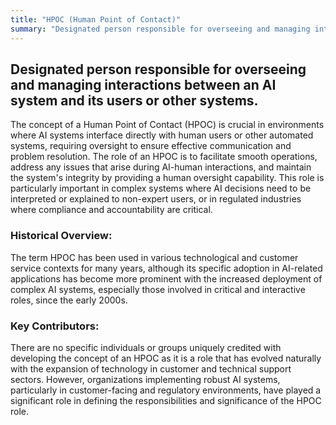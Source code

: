 ```yaml
---
title: "HPOC (Human Point of Contact)"
summary: "Designated person responsible for overseeing and managing interactions between an AI system and its users or other systems."
---
```


## Designated person responsible for overseeing and managing interactions between an AI system and its users or other systems.

The concept of a Human Point of Contact (HPOC) is crucial in environments where AI systems interface directly with human users or other automated systems, requiring oversight to ensure effective communication and problem resolution. The role of an HPOC is to facilitate smooth operations, address any issues that arise during AI-human interactions, and maintain the system's integrity by providing a human oversight capability. This role is particularly important in complex systems where AI decisions need to be interpreted or explained to non-expert users, or in regulated industries where compliance and accountability are critical.

### Historical Overview:

The term HPOC has been used in various technological and customer service contexts for many years, although its specific adoption in AI-related applications has become more prominent with the increased deployment of complex AI systems, especially those involved in critical and interactive roles, since the early 2000s.

### Key Contributors:

There are no specific individuals or groups uniquely credited with developing the concept of an HPOC as it is a role that has evolved naturally with the expansion of technology in customer and technical support sectors. However, organizations implementing robust AI systems, particularly in customer-facing and regulatory environments, have played a significant role in defining the responsibilities and significance of the HPOC role.

